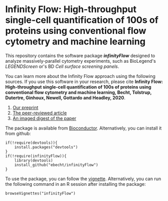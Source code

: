 # Infinity Flow: High-throughput single-cell quantification of 100s of proteins using conventional flow cytometry and machine learning

This repository contains the software package ***infinityFlow*** designed to analyze massively-parallel cytometry experiments, such as BioLegend's *LEGENDScreen* or's BD *Cell surface screening panels*. 

You can learn more about the Infinity Flow approach using the following sources. If you use this software in your research, please cite **Infinity Flow: High-throughput single-cell quantification of 100s of proteins using conventional flow cytometry and machine learning, Becht, Tolstrup, Dutertre, Ginhoux, Newell, Gottardo and Headley, 2020**.

1. [Our preprint](https://www.biorxiv.org/content/10.1101/2020.06.17.152926v1)
1. [The peer-reviewed article](https://www.science.org/doi/10.1126/sciadv.abg0505)
1. [An imaged digest of the paper](https://twitter.com/EtienneBecht/status/1274039148781826049)

The package is available from [Bioconductor](https://bioconductor.org/packages/infinityFlow/). Alternatively, you can install it from github:

```
if(!require(devtools)){
	install.packages("devtools")
}
if(!require(infinityFlow)){
	library(devtools)
	install_github("ebecht/infinityFlow")
}
```

To use the package, you can follow the [vignette](https://bioconductor.org/packages/devel/bioc/vignettes/infinityFlow/inst/doc/basic_usage.html). Alternatively, you can run the following command in an R session after installing the package:

```
browseVignettes("infinityFlow")
```